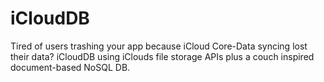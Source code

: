 iCloudDB
========

Tired of users trashing your app because iCloud Core-Data syncing lost their data?  iCloudDB using iClouds file storage APIs plus a couch inspired document-based NoSQL DB.
